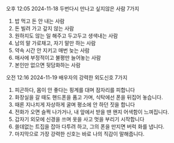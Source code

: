 오후 12:05 2024-11-18
두번다시
만나고 싶지않은
사람 7가지
1. 밥 먹고 돈 안 내는 사람
2. 돈 빌려 가고 갚지 않는 사람
3. 원하지도 않는 일 해주고 두고두고 생색내는 사람
4. 남의 말 가로채고, 자기 말만 하는 사람
5. 약속 시간 안 지키고 매번 늦는 사람
6. 매사에 부정적이고 불평만 늘어놓는 사람
7. 본인만 없으면 뒷담화하는 사람


오전 12:16 2024-11-19
배우자의
강력한 
외도신호 7가지
1. 피곤하다, 몸이 안 좋다는 핑계를 대며 잠자리를 피합니다
2. 화장실을 갈 때도 핸드폰을 품고 가며, 식탁에선 폰을 뒤집어 놓습니다.
3. 때론 지나치게 자상하게 굴며 평소에 안 하던 짓을 합니다
4. 전화가 오면 슬쩍 나가거나, 내 앞에서 받을 땐 왠지 어색함이 느껴집니다.
5. 갑자기 외모에 신경을 쓰며 옷을 사고 멋을 부리기 시작합니다 
6. 쓸데없는 트집을 잡아 다투려 하고, 그의 폰을 만지면 버럭 화를 냅니다.
7. 마지막으로 가장 강력한 신호는 바로 나의 직감이 말해줍니다.
